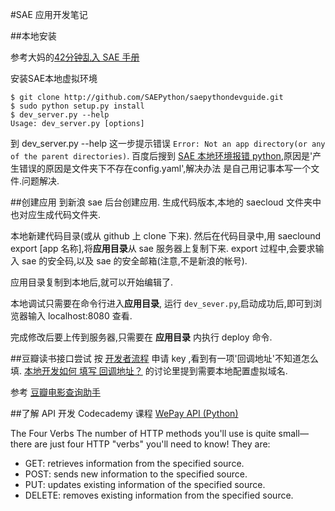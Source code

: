 #SAE 应用开发笔记

##本地安装

参考大妈的[42分钟乱入 SAE 手册](http://chaos2.qiniudn.com/sae/build/html/index.html)

安装SAE本地虚拟环境

```
$ git clone http://github.com/SAEPython/saepythondevguide.git
$ sudo python setup.py install
$ dev_server.py --help
Usage: dev_server.py [options]
```
到 dev_server.py --help 这一步提示错误 ``Error: Not an app directory(or any of the parent directories)``. 百度后搜到 [SAE 本地环境报错 python](http://www.cnblogs.com/frikyskicce/p/4099247.html),原因是'产生错误的原因是文件夹下不存在config.yaml',解决办法
是自己用记事本写一个文件.问题解决.



##创建应用
到新浪 sae 后台创建应用. 生成代码版本,本地的 saecloud 文件夹中也对应生成代码文件夹.


本地新建代码目录(或从 github 上 clone 下来). 然后在代码目录中,用 saeclound export [app 名称],将**应用目录**从 sae 服务器上复制下来. export 过程中,会要求输入 sae 的安全码,以及 sae 的安全邮箱(注意,不是新浪的帐号).

应用目录复制到本地后,就可以开始编辑了.

本地调试只需要在命令行进入**应用目录**, 运行 ``dev_sever.py``,启动成功后,即可到浏览器输入 localhost:8080  查看.

完成修改后要上传到服务器,只需要在 **应用目录** 内执行 deploy 命令.

##豆瓣读书接口尝试
按 [开发者流程](http://developers.douban.com/wiki/?title=tutorial) 申请 key ,看到有一项'回调地址'不知道怎么填. [本地开发如何 填写 回调地址？](http://www.douban.com/group/topic/31960332/) 的讨论里提到需要本地配置虚拟域名.


参考 [豆瓣电影查询助手](https://gist.github.com/Kingson/5149802/)


##了解 API 开发
Codecademy 课程 [WePay API (Python)](http://www.codecademy.com/en/tracks/wepay_python)

The Four Verbs
The number of HTTP methods you'll use is quite small—there are just four HTTP "verbs" you'll need to know! They are:

- GET: retrieves information from the specified source.
- POST: sends new information to the specified source.
- PUT: updates existing information of the specified source.
- DELETE: removes existing information from the specified source.